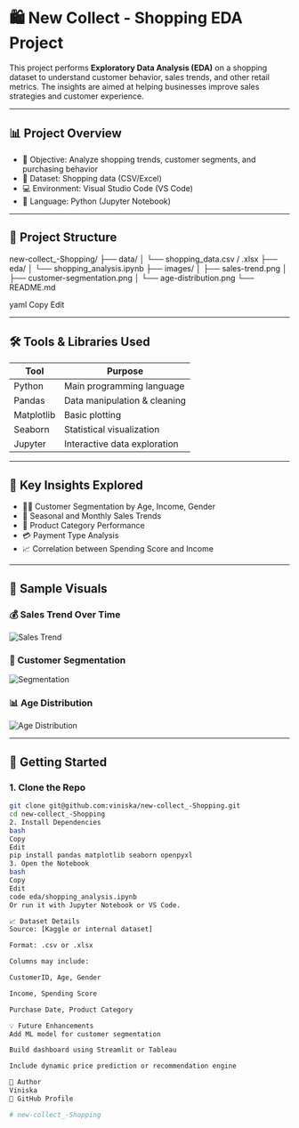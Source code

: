# 🛍️ New Collect - Shopping EDA Project

This project performs **Exploratory Data Analysis (EDA)** on a shopping dataset to understand customer behavior, sales trends, and other retail metrics. The insights are aimed at helping businesses improve sales strategies and customer experience.

---

## 📊 Project Overview

- 🧠 Objective: Analyze shopping trends, customer segments, and purchasing behavior
- 📁 Dataset: Shopping data (CSV/Excel)
- 💻 Environment: Visual Studio Code (VS Code)
- 🐍 Language: Python (Jupyter Notebook)

---

## 📂 Project Structure

new-collect_-Shopping/
├── data/
│ └── shopping_data.csv / .xlsx
├── eda/
│ └── shopping_analysis.ipynb
├── images/
│ ├── sales-trend.png
│ ├── customer-segmentation.png
│ └── age-distribution.png
└── README.md

yaml
Copy
Edit

---

## 🛠️ Tools & Libraries Used

| Tool        | Purpose                          |
|-------------|----------------------------------|
| Python      | Main programming language        |
| Pandas      | Data manipulation & cleaning     |
| Matplotlib  | Basic plotting                   |
| Seaborn     | Statistical visualization        |
| Jupyter     | Interactive data exploration     |

---

## 📌 Key Insights Explored

- 🧑‍💼 Customer Segmentation by Age, Income, Gender
- 📆 Seasonal and Monthly Sales Trends
- 🛒 Product Category Performance
- 💳 Payment Type Analysis
- 📈 Correlation between Spending Score and Income

---

## 📸 Sample Visuals

### 💰 Sales Trend Over Time
![Sales Trend](./images/sales-trend.png)

### 👥 Customer Segmentation
![Segmentation](./images/customer-segmentation.png)

### 📊 Age Distribution
![Age Distribution](./images/age-distribution.png)

---

## 🚀 Getting Started

### 1. Clone the Repo

```bash
git clone git@github.com:viniska/new-collect_-Shopping.git
cd new-collect_-Shopping
2. Install Dependencies
bash
Copy
Edit
pip install pandas matplotlib seaborn openpyxl
3. Open the Notebook
bash
Copy
Edit
code eda/shopping_analysis.ipynb
Or run it with Jupyter Notebook or VS Code.

📈 Dataset Details
Source: [Kaggle or internal dataset]

Format: .csv or .xlsx

Columns may include:

CustomerID, Age, Gender

Income, Spending Score

Purchase Date, Product Category

💡 Future Enhancements
Add ML model for customer segmentation

Build dashboard using Streamlit or Tableau

Include dynamic price prediction or recommendation engine

👤 Author
Viniska
🔗 GitHub Profile

# new-collect_-Shopping
